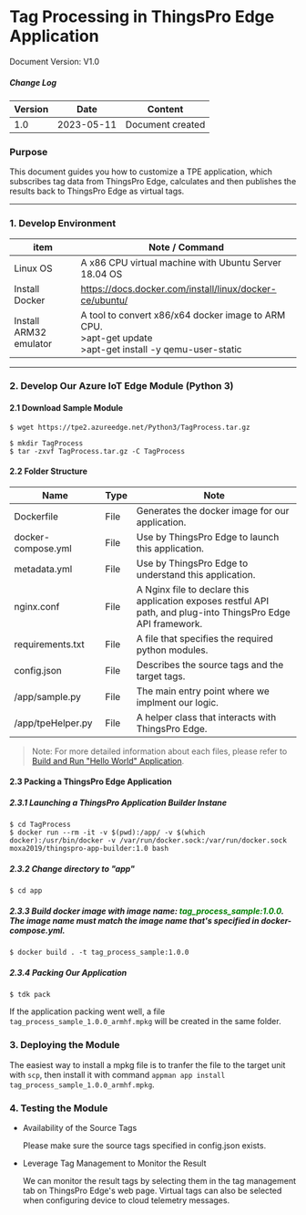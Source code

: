 # Tag Processing in ThingsPro Edge Application

Document Version: V1.0

##### Change Log

| Version | Date       | Content                        |
| ------- | ---------- | ------------------------------ |
| 1.0     | 2023-05-11 | Document created               |



### Purpose

This document guides you how to customize a TPE application, which subscribes tag data from ThingsPro Edge, calculates and then publishes the results back to ThingsPro Edge as virtual tags.

------

### 1. Develop Environment

| item                   | Note / Command                                               |
| ---------------------- | ------------------------------------------------------------ |
| Linux OS               | A x86 CPU virtual machine with Ubuntu Server 18.04 OS        |
| Install Docker         | https://docs.docker.com/install/linux/docker-ce/ubuntu/      |
| Install ARM32 emulator | A tool to convert x86/x64 docker image to ARM CPU. <br />>apt-get update<br />>apt-get install -y qemu-user-static |

------

### 2. Develop Our Azure IoT Edge Module (Python 3)

#### 2.1 Download Sample Module

```
$ wget https://tpe2.azureedge.net/Python3/TagProcess.tar.gz

$ mkdir TagProcess
$ tar -zxvf TagProcess.tar.gz -C TagProcess
```

#### 2.2 Folder Structure

| Name                | Type    | Note                                                                                                          |
| ------------------- | ------- | ------------------------------------------------------------------------------------------------------------- |
| Dockerfile          | File    | Generates the docker image for our application.                                                               |
| docker-compose.yml  | File    | Use by ThingsPro Edge to launch this application.                                                             |
| metadata.yml        | File    | Use by ThingsPro Edge to understand this application.                                                         |
| nginx.conf          | File    | A Nginx file to declare this application exposes restful API path, and plug-into ThingsPro Edge API framework.|
| requirements.txt    | File    | A file that specifies the required python modules.                                                            |
| config.json         | File    | Describes the source tags and the target tags.                                                                |
| /app/sample.py      | File    | The main entry point where we implment our logic.                                                             |
| /app/tpeHelper.py   | File    | A helper class that interacts with ThingsPro Edge.                                                            |

> Note: For more detailed information about each files, please refer to <a href="Build%20and%20Run%20Hello%20World%20Application-python3.md">Build and Run "Hello World" Application</a>.

#### 2.3 Packing a ThingsPro Edge Application

##### 2.3.1 Launching a ThingsPro Application Builder Instane

```
$ cd TagProcess
$ docker run --rm -it -v $(pwd):/app/ -v $(which docker):/usr/bin/docker -v /var/run/docker.sock:/var/run/docker.sock moxa2019/thingspro-app-builder:1.0 bash
```

##### 2.3.2 Change directory to "app"

```
$ cd app
```

##### 2.3.3 Build docker image with image name: <font color='green'><b>tag_process_sample:1.0.0</b></font>. The image name must match the image name that's specified in docker-compose.yml.

```
$ docker build . -t tag_process_sample:1.0.0
```

##### 2.3.4 Packing Our Application

```
$ tdk pack
```

If the application packing went well, a file `tag_process_sample_1.0.0_armhf.mpkg` will be created in the same folder.

### 3. Deploying the Module

The easiest way to install a mpkg file is to tranfer the file to the target unit with `scp`, then install it with command `appman app install tag_process_sample_1.0.0_armhf.mpkg`.

### 4. Testing the Module

- Availability of the Source Tags

    Please make sure the source tags specified in config.json exists.

- Leverage Tag Management to Monitor the Result

   We can monitor the result tags by selecting them in the tag management tab on ThingsPro Edge's web page. Virtual tags can also be selected when configuring device to cloud telemetry messages.